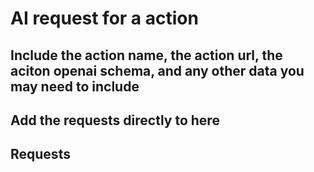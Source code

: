 # AI request for a action
## Include the action name, the action url, the aciton openai schema, and any other data you may need to include
## Add the requests directly to here

## Requests
